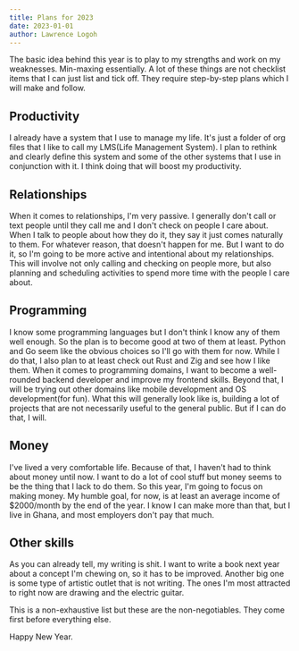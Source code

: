 ```yaml
---
title: Plans for 2023
date: 2023-01-01
author: Lawrence Logoh
---
```


The basic idea behind this year is to play to my strengths and work on my weaknesses. Min-maxing essentially. 
A lot of these things are not checklist items that I can just list and tick off.
They require step-by-step plans which I will make and follow.

## Productivity
I already have a system that I use to manage my life. It's just a folder of org files that I like to call my LMS(Life Management System).
I plan to rethink and clearly define this system and some of the other systems that I use in conjunction with it.
I think doing that will boost my productivity.

## Relationships
When it comes to relationships, I'm very passive.
I generally don't call or text people until they call me and I don't check on people I care about.
When I talk to people about how they do it, they say it just comes naturally to them.
For whatever reason, that doesn't happen for me. But I want to do it, so I'm going to be more active and intentional about my relationships.
This will involve not only calling and checking on people more, but also planning and scheduling activities to spend more time with the people I care about.

## Programming

I know some programming languages but I don't think I know any of them well enough.
So the plan is to become good at two of them at least. 
Python and Go seem like the obvious choices so I'll go with them for now.
While I do that, I also plan to at least check out Rust and Zig and see how I like them.
When it comes to programming domains, I want to become a well-rounded backend developer and improve my frontend skills.
Beyond that, I will be trying out other domains like mobile development and OS development(for fun).
What this will generally look like is, building a lot of projects that are not necessarily useful to the general public. But if I can do that, I will.

## Money
I've lived a very comfortable life.
Because of that, I haven't had to think about money until now.
I want to do a lot of cool stuff but money seems to be the thing that I lack to do them.
So this year, I'm going to focus on making money.
My humble goal, for now, is at least an average income of $2000/month by the end of the year.
I know I can make more than that, but I live in Ghana, and most employers don't pay that much.

## Other skills
As you can already tell, my writing is shit. 
I want to write a book next year about a concept I'm chewing on, so it has to be improved.
Another big one is some type of artistic outlet that is not writing. The ones I'm most attracted to right now are drawing and the electric guitar. 

This is a non-exhaustive list but these are the non-negotiables. They come first before everything else.

Happy New Year.




